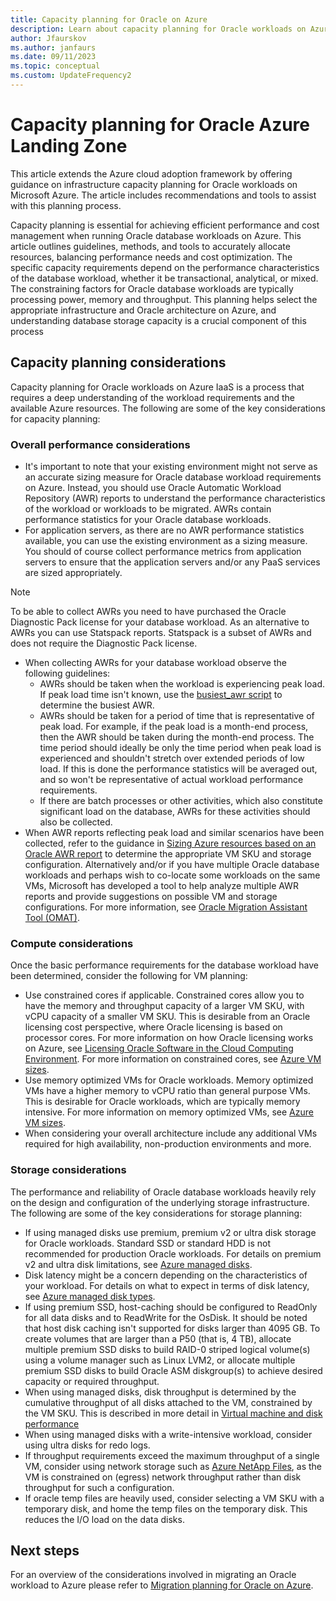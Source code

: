 ```yaml
---
title: Capacity planning for Oracle on Azure
description: Learn about capacity planning for Oracle workloads on Azure IaaS.
author: Jfaurskov
ms.author: janfaurs
ms.date: 09/11/2023
ms.topic: conceptual
ms.custom: UpdateFrequency2
---
```


# Capacity planning for Oracle Azure Landing Zone

This article extends the Azure cloud adoption framework by offering guidance on infrastructure capacity planning for Oracle workloads on Microsoft Azure. The article includes recommendations and tools to assist with this planning process.

Capacity planning is essential for achieving efficient performance and cost management when running Oracle database workloads on Azure. This article outlines guidelines, methods, and tools to accurately allocate resources, balancing performance needs and cost optimization. The specific capacity requirements depend on the performance characteristics of the database workload, whether it be transactional, analytical, or mixed. The constraining factors for Oracle database workloads are typically processing power, memory and throughput. This planning helps select the appropriate infrastructure and Oracle architecture on Azure, and understanding database storage capacity is a crucial component of this process

## Capacity planning considerations

Capacity planning for Oracle workloads on Azure IaaS is a process that requires a deep understanding of the workload requirements and the available Azure resources. The following are some of the key considerations for capacity planning:

### Overall performance considerations

- It's important to note that your existing environment might not serve as an accurate sizing measure for Oracle database workload requirements on Azure. Instead, you should use Oracle Automatic Workload Repository (AWR) reports to understand the performance characteristics of the workload or workloads to be migrated. AWRs contain performance statistics for your Oracle database workloads.
- For application servers, as there are no AWR performance statistics available, you can use the existing environment as a sizing measure. You should of course collect performance metrics from application servers to ensure that the application servers and/or any PaaS services are sized appropriately.

> [!NOTE]
> To be able to collect AWRs you need to have purchased the Oracle Diagnostic Pack license for your database workload. As an alternative to AWRs you can use Statspack reports. Statspack is a subset of AWRs and does not require the Diagnostic Pack license.

- When collecting AWRs for your database workload observe the following guidelines:
  - AWRs should be taken when the workload is experiencing peak load. If peak load time isn't known, use the [busiest_awr script](https://github.com/Azure/Oracle-Workloads-for-Azure/blob/main/az-oracle-sizing/busiest_awr.sql) to determine the busiest AWR.
  - AWRs should be taken for a period of time that is representative of peak load. For example, if the peak load is a month-end process, then the AWR should be taken during the month-end process. The time period should ideally be only the time period when peak load is experienced and shouldn't stretch over extended periods of low load. If this is done the performance statistics will be averaged out, and so won't be representative of actual workload performance requirements.
  - If there are batch processes or other activities, which also constitute significant load on the database, AWRs for these activities should also be collected.
- When AWR reports reflecting peak load and similar scenarios have been collected, refer to the guidance in [Sizing Azure resources based on an Oracle AWR report](https://aka.ms/oracle/azure-iaas-sizing) to determine the appropriate VM SKU and storage configuration. Alternatively and/or if you have multiple Oracle database workloads and perhaps wish to co-locate some workloads on the same VMs, Microsoft has developed a tool to help analyze multiple AWR reports and provide suggestions on possible VM and storage configurations. For more information, see [Oracle Migration Assistant Tool (OMAT)](https://aka.ms/lza/oracle/omat).

### Compute considerations

Once the basic performance requirements for the database workload have been determined, consider the following for VM planning:

- Use constrained cores if applicable. Constrained cores allow you to have the memory and throughput capacity of a larger VM SKU, with vCPU capacity of a smaller VM SKU. This is desirable from an Oracle licensing cost perspective, where Oracle licensing is based on processor cores. For more information on how Oracle licensing works on Azure, see [Licensing Oracle Software in the Cloud Computing Environment](https://www.oracle.com/us/corporate/pricing/cloud-licensing-070579.pdf). For more information on constrained cores, see [Azure VM sizes](/azure/virtual-machines/sizes).
- Use memory optimized VMs for Oracle workloads. Memory optimized VMs have a higher memory to vCPU ratio than general purpose VMs. This is desirable for Oracle workloads, which are typically memory intensive. For more information on memory optimized VMs, see [Azure VM sizes](/azure/virtual-machines/sizes-memory).
- When considering your overall architecture include any additional VMs required for high availability, non-production environments and more.

### Storage considerations

The performance and reliability of Oracle database workloads heavily rely on the design and configuration of the underlying storage infrastructure. The following are some of the key considerations for storage planning:

- If using managed disks use premium, premium v2 or ultra disk storage for Oracle workloads. Standard SSD or standard HDD is not recommended for production Oracle workloads. For details on premium v2 and ultra disk limitations, see [Azure managed disks](/azure/virtual-machines/disks-types).
- Disk latency might be a concern depending on the characteristics of your workload. For details on what to expect in terms of disk latency, see [Azure managed disk types](/azure/virtual-machines/disks-types#disk-type-comparison).
- If using premium SSD, host-caching should be configured to ReadOnly for all data disks and to ReadWrite for the OsDisk.  It should be noted that host disk caching isn't supported for disks larger than 4095 GB. To create volumes that are larger than a P50 (that is, 4 TB), allocate multiple premium SSD disks to build RAID-0 striped logical volume(s) using a volume manager such as Linux LVM2, or allocate multiple premium SSD disks to build Oracle ASM diskgroup(s) to achieve desired capacity or required throughput.
- When using managed disks, disk throughput is determined by the cumulative throughput of all disks attached to the VM, constrained by the VM SKU. This is described in more detail in [Virtual machine and disk performance](/azure/virtual-machines/disks-performance#disk-io-capping)
- When using managed disks with a write-intensive workload, consider using ultra disks for redo logs.
- If throughput requirements exceed the maximum throughput of a single VM, consider using network storage such as [Azure NetApp Files](/azure/azure-netapp-files/azure-netapp-files-introduction), as the VM is constrained on (egress) network throughput rather than disk throughput for such a configuration.
- If oracle temp files are heavily used, consider selecting a VM SKU with a temporary disk, and home the temp files on the temporary disk. This reduces the I/O load on the data disks.

## Next steps

For an overview of the considerations involved in migrating an Oracle workload to Azure please refer to [Migration planning for Oracle on Azure](./oracle-migration-planning.md).
